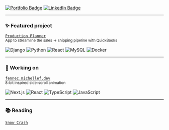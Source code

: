 [![Portfolio Badge](https://img.shields.io/badge/Portfolio-2f4550?style=for-the-badge)](https://michellef.dev)
[![LinkedIn Badge](https://img.shields.io/badge/LinkedIn-0077B5?style=for-the-badge)](https://www.linkedin.com/in/mflandin/)

---

### ✨ Featured project  
[`Production Planner`](https://github.com/michellevit/Production-Planner)  
<sub>App to streamline the sales → shipping pipeline with QuickBooks</sub>

![Django](https://img.shields.io/badge/django-f4e3b2)
![Python](https://img.shields.io/badge/python-f4e3b2)
![React](https://img.shields.io/badge/react-f4e3b2)
![MySQL](https://img.shields.io/badge/mysql-f4e3b2)
![Docker](https://img.shields.io/badge/docker-f4e3b2)

<!--
![Django](https://img.shields.io/badge/django-0c4a30)
![Python](https://img.shields.io/badge/python-ffdb4f)
![React](https://img.shields.io/badge/react-61dafb)
![MySQL](https://img.shields.io/badge/mysql-ffa518)
![Docker](https://img.shields.io/badge/docker-0091e2)
-->

---

### 🦊 Working on
[`fennec.michellef.dev`](https://fennec.michellef.dev)  
<sub>8-bit inspired side-scroll animation</sub>  

![Next.js](https://img.shields.io/badge/next.js-f2b5a0)
![React](https://img.shields.io/badge/react-f2b5a0)
![TypeScript](https://img.shields.io/badge/typescript-f2b5a0)
![JavaScript](https://img.shields.io/badge/javascript-f2b5a0)

<!--
![Next.js](https://img.shields.io/badge/next.js-black)
![React](https://img.shields.io/badge/react-61dafb)
![TypeScript](https://img.shields.io/badge/typescript-3178C6)
![JavaScript](https://img.shields.io/badge/javascript-F7DF1E)
-->

---

### 📚 Reading  
[`Snow Crash`](https://www.goodreads.com/book/show/61240297-snow-crash)   
